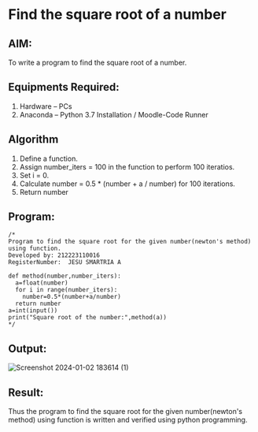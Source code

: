 # Find the square root of a number

## AIM:
To write a program to find the square root of a number.

## Equipments Required:
1. Hardware – PCs
2. Anaconda – Python 3.7 Installation / Moodle-Code Runner

## Algorithm
1. Define a function.
2. Assign number_iters = 100 in the function to perform 100 iteratios.
3. Set i = 0.
4. Calculate  number = 0.5 * (number + a / number) for 100 iterations.
5. Return number

## Program:
```
/*
Program to find the square root for the given number(newton's method) using function.
Developed by: 212223110016
RegisterNumber:  JESU SMARTRIA A

def method(number,number_iters):
  a=float(number)
  for i in range(number_iters):
    number=0.5*(number+a/number)
  return number
a=int(input())
print("Square root of the number:",method(a))
*/
```

## Output:

![Screenshot 2024-01-02 183614 (1)](https://github.com/jesu-smartia05/Square-root-of-a-number/assets/148514819/dfb9e17a-18db-4f8c-963f-7913651b34af)

## Result:
Thus the program to find the square root for the given number(newton's method) using function is written and verified using python programming.
